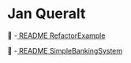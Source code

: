 # Jan Queralt

📜 -[ README RefactorExample](https://github.com/jaanque/Practica-RA3-RA4/blob/main/RA3-RA4/RefactorExample/README.md)

📜 -[ README SimpleBankingSystem](https://github.com/jaanque/Practica-RA3-RA4/blob/main/RA3-RA4/SimpleBankingSystem/README.md)